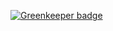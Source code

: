 

[![Greenkeeper badge](https://badges.greenkeeper.io/JLHwung/appveyor-fs-statSync-issue.svg)](https://greenkeeper.io/)